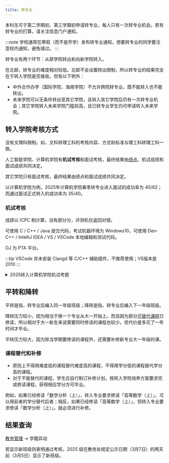 ```yaml
---
title: 转专业
---
```


本科生可于第二学期初、第三学期初申请转专业，每人只有一次转专业机会。若有转专业的打算，请关注信息门户通知。

:::note
学校通常在寒假（而不是开学）发布转专业通知，想要转专业的同学要注意校内通知，避免错过。
:::

转专业有两个环节：从原学院转出和向新学院转入。

在北邮，转专业的难度相对较低。北邮不会设置转出限制，所以转专业的结果完全在于转入学院是否接收。但有以下例外：

- 中外合作办学（国际学院、海南学院）不允许跨院转专业，既不能转入也不能转出。
- 未来学院可以无条件转出至其它学院，且转入其它学院后仍有一次转专业机会；其它学院转入未来学院门槛较高，且已转专业学生仍可申请转入未来学院。

## 转入学院考核方式

没有文理科限制。如，文科转理工科的考核内容、方式和标准与理工科转理工科一致。

人工智能学院、计算机学院有**机试考核**和面试考核，最终结果由[绩点](/学习生活/成绩构成#绩点)、机试成绩和面试成绩共同决定。

其它学院只有面试考核，最终结果由绩点和面试成绩共同决定。

以计算机学院为例，2025年计算机学院春季转专业进入面试的成功率为 40/62；而通过面试正式转入的成功率为 35/40。

### 机试考核

成绩以 ICPC 制计算，没有部分分，评测机仅返回对错。

可使用 C / C++ / Java 提交代码，考试机器环境为 Windows10，可使用 Dev-C++ / IntelliJ IDEA / VS / VSCode 本地编辑和测试代码。

OJ 为 PTA 平台。

:::tip
VSCode 并未安装 Clangd 等 C/C++ 辅助插件，不推荐使用；VS版本是2010
:::

<details>
<summary>
2025转入计算机学院机试考题
</summary>

共 7 题，其中前 5 题难度对应洛谷入门题。时间限制为 1.5h

**第二题**

用递归的方法从给定的数字 n 逆序打印到数字 1，不得使用循环、goto等语句。

**第三题**

给定 n 个正整数，找到其中所有的质数并**从小到大**输出。

**第四题**

给定四个国家的名字、进球数、失球数、?数。依照以下比较顺序对这四个国家排序

1. 忘了
2. 忘了
3. 忘了

按排序输出国家名

**第五题**

算是模拟题，题面有点复杂，大概是按照某种规则用 [1..=n\*n] 的数字把一个 n\*n 棋盘的棋盘填满并输出，难度不大，就是要debug一会

**第六题**

给定某二叉树的?序排序和按深度排序，输出此树的?序排序

**第七题**

最小割问题，参考[最小割](https://oi-wiki.org/graph/flow/min-cut/)
</details>

## 平转和降转

平转是指，转专业后编入同一年级班级；降转是指，转专业后编入下一年级班级。

降转压力较小，因为相当于换一个专业从大一开始上。而且因为部分[可替代课程](#课程替代和补修)已修读，所以相对于大一新生来说需要同时修读的课程也较少。但代价是多花了一年时间才毕业。

平转压力较大，因为除当学期要修读的课程外，还需要补修新专业大一年级的课。

### 课程替代和补修

- 原则上不得用难度低的课程替代难度高的课程，不得用学分低的课程替代学分高的课程。
- 对于不能替代的课程，学生应自行制订补修计划，按转入学院培养方案要求完成修读课程，获得相应学分方可毕业。

例如，如果已经修读「数学分析（上）」，转入专业要求修读「高等数学（上）」，可以用前者的学分替代后者；相反，如果已经修读「高等数学（上）」，但转入专业要求修读「数学分析（上）」，就必须进行补修。

## 结果查询

[教务管理](https://jwgl.bupt.edu.cn) -> 学籍异动

若显示新班级则表明通过考核，2025 级在教务处规定公示日期（3月7日）的两天前（3月5日）显示了新班级。
